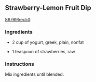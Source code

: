 ## Strawberry-Lemon Fruit Dip

[897695ec50](http://www.kraftrecipes.com/recipes/strawberry-lemon-fruit-dip-169382.aspx)

### Ingredients

 - 2 cup of yogurt, greek, plain, nonfat

 - 1 teaspoon of strawberries, raw

### Instructions

Mix ingredients until blended.